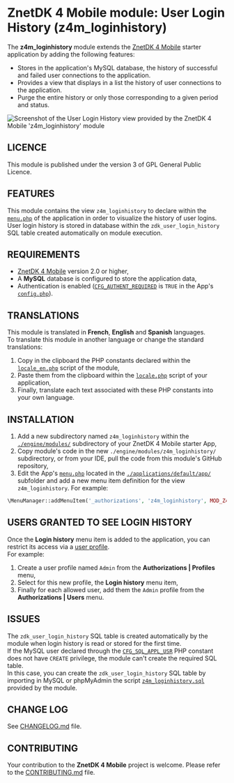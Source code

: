 # ZnetDK 4 Mobile module: User Login History (z4m_loginhistory)
The **z4m_loginhistory** module extends the [ZnetDK 4 Mobile](/../../../znetdk4mobile) starter application by adding the following features:
- Stores in the application's MySQL database, the history of successful and failed user connections to the application.
- Provides a view that displays in a list the history of user connections to the application.
- Purge the entire history or only those corresponding to a given period and status.

![Screenshot of the User Login History view provided by the ZnetDK 4 Mobile 'z4m_loginhistory' module](https://mobile.znetdk.fr/applications/default/public/images/modules/z4m_loginhistory/screenshot.png?v1.2)
## LICENCE
This module is published under the version 3 of GPL General Public Licence.

## FEATURES
This module contains the view `z4m_loginhistory` to declare within the
[`menu.php`](/../../../znetdk4mobile/blob/master/applications/default/app/menu.php) of the
application in order to visualize the history of user logins.  
User login history is stored in database within the `zdk_user_login_history` SQL
table created automatically on module execution.

## REQUIREMENTS
- [ZnetDK 4 Mobile](/../../../znetdk4mobile) version 2.0 or higher,
- A **MySQL** database is configured to store the application data,
- Authentication is enabled
([`CFG_AUTHENT_REQUIRED`](https://mobile.znetdk.fr/settings#z4m-settings-auth-required)
is `TRUE` in the App's
[`config.php`](/../../../znetdk4mobile/blob/master/applications/default/app/config.php)).

## TRANSLATIONS
This module is translated in **French**, **English** and **Spanish** languages.  
To translate this module in another language or change the standard
translations:
1. Copy in the clipboard the PHP constants declared within the 
[`locale_en.php`](mod/lang/locale_en.php) script of the module,
2. Paste them from the clipboard within the
[`locale.php`](/../../../znetdk4mobile/blob/master/applications/default/app/lang/locale.php) script of your application,   
3. Finally, translate each text associated with these PHP constants into your own
language.

## INSTALLATION
1. Add a new subdirectory named `z4m_loginhistory` within the
[`./engine/modules/`](/../../../znetdk4mobile/tree/master/engine/modules/) subdirectory of your
ZnetDK 4 Mobile starter App,
2. Copy module's code in the new `./engine/modules/z4m_loginhistory/` subdirectory,
or from your IDE, pull the code from this module's GitHub repository,
3. Edit the App's [`menu.php`](/../../../znetdk4mobile/blob/master/applications/default/app/menu.php)
located in the [`./applications/default/app/`](/../../../znetdk4mobile/tree/master/applications/default/app/)
subfolder and add a new menu item definition for the view `z4m_loginhistory`.
For example:  
```php
\MenuManager::addMenuItem('_authorizations', 'z4m_loginhistory', MOD_Z4M_LOGINHISTORY_MENU_LABEL, 'fa-history');
```

## USERS GRANTED TO SEE LOGIN HISTORY
Once the **Login history** menu item is added to the application, you can restrict 
its access via a [user profile](https://mobile.znetdk.fr/settings#z4m-settings-user-rights).  
For example:
1. Create a user profile named `Admin` from the **Authorizations | Profiles** menu,
2. Select for this new profile, the **Login history** menu item,
3. Finally for each allowed user, add them the `Admin` profile from the
**Authorizations | Users** menu. 

## ISSUES
The `zdk_user_login_history` SQL table is created automatically by the module 
when login history is read or stored for the first time.  
If the MySQL user declared through the
[`CFG_SQL_APPL_USR`](https://mobile.znetdk.fr/settings#z4m-settings-db-user)
PHP constant does not have `CREATE` privilege, the module can't create the
required SQL table.   
In this case, you can create the `zdk_user_login_history` SQL table by importing
in MySQL or phpMyAdmin the script
[`z4m_loginhistory.sql`](mod/sql/z4m_loginhistory.sql) provided by the module.

## CHANGE LOG
See [CHANGELOG.md](CHANGELOG.md) file.

## CONTRIBUTING
Your contribution to the **ZnetDK 4 Mobile** project is welcome. Please refer to the [CONTRIBUTING.md](https://github.com/pascal-martinez/znetdk4mobile/blob/master/CONTRIBUTING.md) file.

